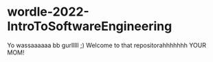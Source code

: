 # wordle-2022-IntroToSoftwareEngineering

Yo wassaaaaaa bb gurlllll ;)
Welcome to that repositorahhhhhhh
YOUR MOM!

